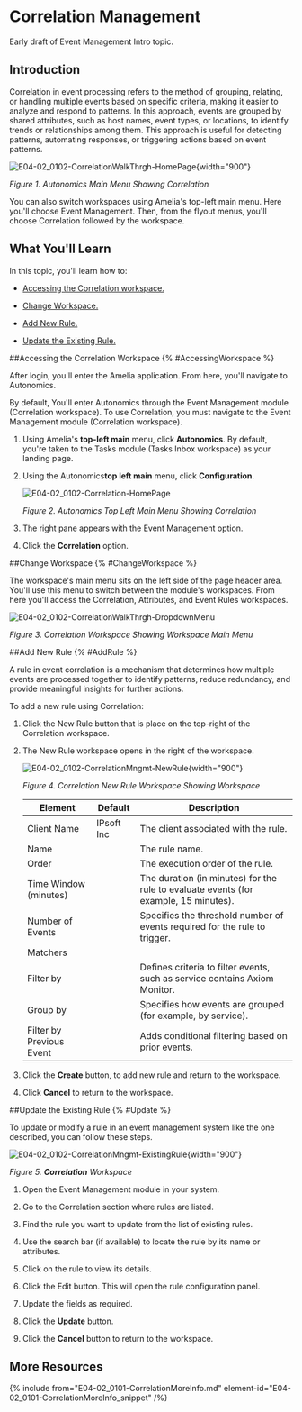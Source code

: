 # Correlation Management

Early draft of Event Management Intro topic.


## Introduction

Correlation in event processing refers to the method of grouping, relating, or handling multiple events based on specific criteria, making it easier to analyze and respond to patterns. In this approach, events are grouped by shared attributes, such as host names, event types, or locations, to identify trends or relationships among them. This approach is useful for detecting patterns, automating responses, or triggering actions based on event patterns.

![E04-02_0102-CorrelationWalkThrgh-HomePage](E04-02_0102-CorrelationWalkThrgh-HomePage.png){width="900"}

*Figure 1. Autonomics Main Menu Showing Correlation*

You can also switch workspaces using Amelia's top-left main menu. Here you'll choose Event Management. Then, from the flyout menus, you'll choose Correlation followed by the workspace.

## What You'll Learn

In this topic, you'll learn how to:

* [Accessing the Correlation workspace.](#AccessingWorkspace)

* [Change Workspace.](#ChangeWorkspace)

* [Add New Rule.](#AddRule)

* [Update the Existing Rule.](#Update)

##Accessing the Correlation Workspace {% #AccessingWorkspace %}

After login, you'll enter the Amelia application. From here, you'll navigate to Autonomics.

By default, You'll enter Autonomics through the Event Management module (Correlation workspace). To use Correlation, you must navigate to the Event Management module (Correlation workspace).

1. Using Amelia's **top-left main** menu, click **Autonomics**. By default, you're taken to the Tasks module (Tasks Inbox workspace) as your landing page.

2. Using the Autonomics**top left main** menu, click **Configuration**.

   ![E04-02_0102-Correlation-HomePage](E04-02_0102-Correlation-HomePage.png)

   *Figure 2. Autonomics Top Left Main Menu Showing Correlation*
3. The right pane appears with the Event Management option.

4. Click the **Correlation** option.

##Change Workspace {% #ChangeWorkspace %}

The workspace's main menu sits on the left side of the page header area. You'll use this menu to switch between the module's workspaces. From here you'll access the Correlation, Attributes, and Event Rules workspaces.

![E04-02_0102-CorrelationWalkThrgh-DropdownMenu](E04-02_0102-CorrelationWalkThrgh-DropdownMenu.png)

*Figure 3. Correlation Workspace Showing Workspace Main Menu*

##Add New Rule {% #AddRule %}

A rule in event correlation is a mechanism that determines how multiple events are processed together to identify patterns, reduce redundancy, and provide meaningful insights for further actions.

To add a new rule using Correlation:

1. Click the New Rule button that is place on the top-right of the Correlation workspace.

2. The New Rule workspace opens in the right of the workspace.

   ![E04-02_0102-CorrelationMngmt-NewRule](E04-02_0102-CorrelationMngmt-NewRule.png){width="900"}

   *Figure 4. Correlation New Rule Workspace Showing Workspace*

   |               Element               |  Default   |                                     Description                                      |
   |-------------------------------------|------------|--------------------------------------------------------------------------------------|
   | Client Name                         | IPsoft Inc | The client associated with the rule.                                                 |
   | Name                                |            | The rule name.                                                                       |
   | Order                               |            | The execution order of the rule.                                                     |
   | Time Window (minutes)               |            | The duration (in minutes) for the rule to evaluate events (for example, 15 minutes). |
   | Number of Events                    |            | Specifies the threshold number of events required for the rule to trigger.           |
   | Matchers |            |                                                                                      |
   | Filter by                           |            | Defines criteria to filter events, such as service contains Axiom Monitor.           |
   | Group by                            |            | Specifies how events are grouped (for example, by service).                          |
   | Filter by Previous Event            |            | Adds conditional filtering based on prior events.                                    |

3. Click the **Create** button, to add new rule and return to the workspace.

4. Click **Cancel** to return to the workspace.

##Update the Existing Rule {% #Update %}

To update or modify a rule in an event management system like the one described, you can follow these steps.

![E04-02_0102-CorrelationMngmt-ExistingRule](E04-02_0102-CorrelationMngmt-ExistingRule.png){width="900"}

*Figure 5. **Correlation** Workspace*

1. Open the Event Management module in your system.

2. Go to the Correlation section where rules are listed.

3. Find the rule you want to update from the list of existing rules.

4. Use the search bar (if available) to locate the rule by its name or attributes.

5. Click on the rule to view its details.

6. Click the Edit button. This will open the rule configuration panel.

7. Update the fields as required.

8. Click the **Update** button.

9. Click the **Cancel** button to return to the workspace.

## More Resources

{% include from="E04-02_0101-CorrelationMoreInfo.md" element-id="E04-02_0101-CorrelationMoreInfo_snippet" /%}
